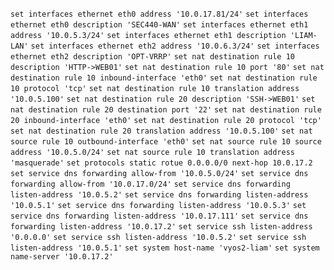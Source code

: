 `set interfaces ethernet eth0 address '10.0.17.81/24'`
`set interfaces ethernet eth0 description 'SEC440-WAN'`
`set interfaces ethernet eth1 address '10.0.5.3/24'`
`set interfaces ethernet eth1 description 'LIAM-LAN'`
`set interfaces ethernet eth2 address '10.0.6.3/24'`
`set interfaces ethernet eth2 description 'OPT-VRRP'`
`set nat destination rule 10 description 'HTTP->WEB01'`
`set nat destination rule 10 port '80'`
`set nat destination rule 10 inbound-interface 'eth0'`
`set nat destination rule 10 protocol 'tcp'`
`set nat destination rule 10 translation address '10.0.5.100'`
`set nat destination rule 20 description 'SSH->WEB01'`
`set nat destination rule 20 destination port '22'`
`set nat destination rule 20 inbound-interface 'eth0'`
`set nat destination rule 20 protocol 'tcp'`
`set nat destination rule 20 translation address '10.0.5.100'`
`set nat source rule 10 outbound-interface 'eth0'`
`set nat source rule 10 source address '10.0.5.0/24'`
`set nat source rule 10 translation address 'masquerade'`
`set protocols static rotue 0.0.0.0/0 next-hop 10.0.17.2`
`set service dns forwarding allow-from '10.0.5.0/24'`
`set service dns forwarding allow-from '10.0.17.0/24'`
`set service dns forwarding listen-address '10.0.5.2'`
`set service dns forwarding listen-address '10.0.5.1'`
`set service dns forwarding listen-address '10.0.5.3'`
`set service dns forwarding listen-address '10.0.17.111'`
`set service dns forwarding listen-address '10.0.17.2'`
`set service ssh listen-address '0.0.0.0'`
`set service ssh listen-address '10.0.5.2'`
`set service ssh listen-address '10.0.5.1'`
`set system host-name 'vyos2-liam'`
`set system name-server '10.0.17.2'`

